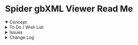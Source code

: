 # Spider gbXML Viewer Read Me

<details open >

<summary>Concept</summary>


</details>

<details>

<summary>To Do / Wish List</summary>


</details>

<details>

<summary>Issues</summary>


</details>

<details>

<summary>Change Log</summary>

### 2019-07-21 ~ Theo

0.17.03-2SGV

* F: Add links to previous versions
* F: Add buttons to top of popup

### 2019-07-21 ~ Theo

0.17.03-0SGV

* F - First commit

</details>
